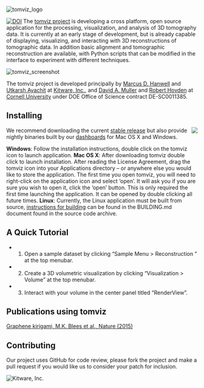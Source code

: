 ![tomviz_logo]

[![DOI](https://zenodo.org/badge/doi/10.5281/zenodo.12723.svg)](http://dx.doi.org/10.5281/zenodo.12723)
The [tomviz project][tomviz] is developing a cross platform, open source
application for the processing, visualization, and analysis of 3D tomography
data. It is currently at an early stage of development, but is already capable
of displaying, visualizing, and interacting with 3D reconstructions of
tomographic data. In addition basic alignment and tomographic reconstruction are
available, with Python scripts that can be modified in the interface to
experiment with different techniques.

![tomviz_screenshot]

The tomviz project is developed principally by [Marcus D. Hanwell][Hanwell] and
[Utkarsh Ayachit][Ayachit] at [Kitware, Inc.][Kitware], and [David A.
Muller][Muller] and [Robert Hovden][Hovden] at [Cornell University][Cornell]
under DOE Office of Science contract DE-SC0011385.

Installing
----------
<img align="right" src="https://github.com/OpenChemistry/tomviz/blob/master/docs/images/animation_nponcarbon1_small.gif">

We recommend downloading the current [stable release](../../releases)
but also provide nightly binaries built by our [dashboards][Dashboard] for Mac OS X
and Windows.

__Windows__: Follow the installation instructions, double click on the tomviz icon to launch application. __Mac OS X__: After downloading tomviz double click to launch installation. After reading the License Agreement, drag the tomviz icon into your Applications directory – or anywhere else you would like to store the application. The first time you open tomviz, you will need to right-click on the application icon and select ‘open’. It will ask you if you are sure you wish to open it, click the ‘open’ button. This is only required the first time launching the application. It can be opened by double clicking all future times. __Linux__: Currently, the Linux application must be built from source, [instructions for building](BUILDING.md) can be found in the BUILDING.md document found in the source code archive.

A Quick Tutorial
----------
- 1.	Open a sample dataset by clicking “Sample Menu > Reconstruction ” at the top menubar.
- 2.	Create a 3D volumetric visualization by clicking “Visualization > Volume” at the top menubar.
- 3.	Interact with your volume in the center panel titled “RenderView”.


Publications using tomviz
------------
[Graphene kirigami, M.K. Blees et al., Nature (2015)](http://www.nature.com/nature/journal/v524/n7564/full/nature14588.html)

Contributing
------------

Our project uses GitHub for code review, please fork the project and make a
pull request if you would like us to consider your patch for inclusion.

![Kitware, Inc.][KitwareLogo]

  [tomviz]: http://tomviz.org/ "The tomviz project"
  [tomviz_logo]: https://github.com/OpenChemistry/tomviz/blob/master/tomviz/icons/tomvizfull.png "tomviz"
  [tomviz_screenshot]: https://github.com/OpenChemistry/tomviz/blob/master/docs/images/screencap_mac_wide_v0.6.0.gif "tomviz screenshot v0.6.0"
  [Kitware]: http://kitware.com/ "Kitware, Inc."
  [KitwareLogo]: http://www.kitware.com/img/small_logo_over.png "Kitware"
  [Cornell]: http://www.aep.cornell.edu/
  [Hanwell]: http://www.kitware.com/company/team/hanwell.html
  [Ayachit]: http://www.kitware.com/company/team/ayachit.html
  [Muller]: http://muller.research.engineering.cornell.edu/
  [Hovden]: http://www.roberthovden.com/
  [Dashboard]: http://open.cdash.org/index.php?project=TomViz "tomviz dashboard"
